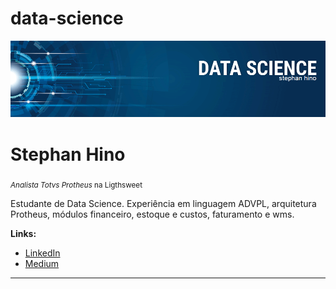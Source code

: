 # data-science

<p align="center">
  <img src="banner-ds.png" >
</p>

# Stephan Hino
<sub>*Analista Totvs Protheus* na Ligthsweet</sub>

Estudante de Data Science.
Experiência em linguagem ADVPL, arquitetura Protheus, módulos financeiro, estoque e custos, faturamento e wms.

<!--**Background in:** Advpl, Python.-->

**Links:**
* [LinkedIn](https://www.linkedin.com/in/carlosfab)
* [Medium](https://www.medium.com)

<!--
## Projetos:
Veja os tutoriais publicados:

* **Como criar uma Wordcloud em Python:** https://bit.ly/2OxsphM
-->
---


